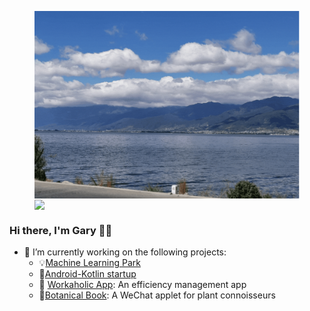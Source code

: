 <p align="center">
  <figure>
    <img align="center" height="300" alig src="./about.gif" />
    <img align="center" src="https://github-readme-stats.vercel.app/api?username=Gary-code&show_icons=true&theme=tokyonight" />
  </figure>
</p>






### Hi there, I'm Gary 🙋‍♂️

- 🌱 I’m currently working on the following projects:
  - :bulb:[Machine Learning Park](https://github.com/Gary-code/Machine-Learning-Park)
  - 🤔[Android-Kotlin startup](https://github.com/Workaholic-Lab/Android-Kotlin-startup)
  - 🔭 [Workaholic App](https://github.com/Workaholic-Lab): An efficiency management app
  - :blossom:[Botanical Book](): A WeChat applet for plant connoisseurs
